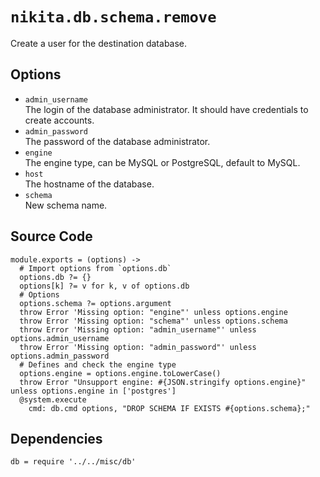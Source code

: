 
# `nikita.db.schema.remove`

Create a user for the destination database.

## Options

* `admin_username`   
  The login of the database administrator. It should have credentials to 
  create accounts.   
* `admin_password`   
  The password of the database administrator.   
* `engine`   
  The engine type, can be MySQL or PostgreSQL, default to MySQL.   
* `host`   
  The hostname of the database.   
* `schema`   
  New schema name.   

## Source Code

    module.exports = (options) ->
      # Import options from `options.db`
      options.db ?= {}
      options[k] ?= v for k, v of options.db
      # Options
      options.schema ?= options.argument
      throw Error 'Missing option: "engine"' unless options.engine
      throw Error 'Missing option: "schema"' unless options.schema
      throw Error 'Missing option: "admin_username"' unless options.admin_username
      throw Error 'Missing option: "admin_password"' unless options.admin_password
      # Defines and check the engine type 
      options.engine = options.engine.toLowerCase()
      throw Error "Unsupport engine: #{JSON.stringify options.engine}" unless options.engine in ['postgres']
      @system.execute
        cmd: db.cmd options, "DROP SCHEMA IF EXISTS #{options.schema};"

## Dependencies

    db = require '../../misc/db'
        
